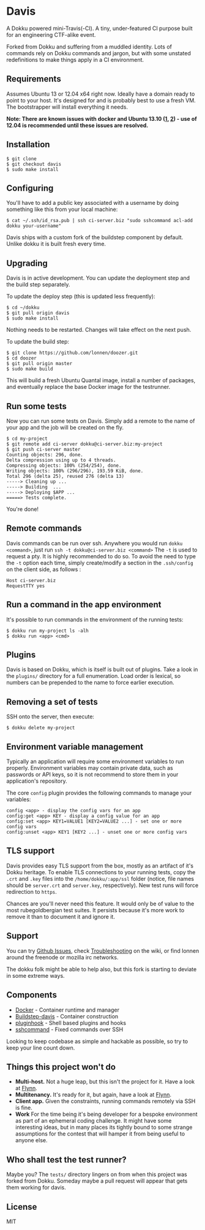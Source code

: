 # Davis

A Dokku powered mini-Travis(-CI). A tiny, under-featured CI purpose built for an engineering CTF-alike event.

Forked from Dokku and suffering from a muddled identity. Lots of commands rely on Dokku commands and jargon, but with some unstated redefinitions to make things apply in a CI environment.

## Requirements

Assumes Ubuntu 13 or 12.04 x64 right now. Ideally have a domain ready to point to your host. It's designed for and is probably best to use a fresh VM. The bootstrapper will install everything it needs.

**Note: There are known issues with docker and Ubuntu 13.10 ([1](https://github.com/dotcloud/docker/issues/1300), [2](https://github.com/dotcloud/docker/issues/1906)) - use of 12.04 is recommended until these issues are resolved.**

## Installation

    $ git clone
    $ git checkout davis
    $ sudo make install

## Configuring

You'll have to add a public key associated with a username by doing something like this from your local machine:

    $ cat ~/.ssh/id_rsa.pub | ssh ci-server.biz "sudo sshcommand acl-add dokku your-username"

Davis ships with a custom fork of the buildstep component by default. Unlike dokku it is built fresh every time.

## Upgrading

Davis is in active development. You can update the deployment step and the build step separately.

To update the deploy step (this is updated less frequently):

    $ cd ~/dokku
    $ git pull origin davis
    $ sudo make install

Nothing needs to be restarted. Changes will take effect on the next push.

To update the build step:

    $ git clone https://github.com/lonnen/doozer.git
    $ cd doozer
    $ git pull origin master
    $ sudo make build

This will build a fresh Ubuntu Quantal image, install a number of packages, and eventually replace the base Docker image for the testrunner.

## Run some tests

Now you can run some tests on Davis. Simply add a remote to the name of your app and the job will be created on the fly.

    $ cd my-project
    $ git remote add ci-server dokku@ci-server.biz:my-project
    $ git push ci-server master
    Counting objects: 296, done.
    Delta compression using up to 4 threads.
    Compressing objects: 100% (254/254), done.
    Writing objects: 100% (296/296), 193.59 KiB, done.
    Total 296 (delta 25), reused 276 (delta 13)
    -----> Cleaning up ...
    -----> Building  ...
    -----> Deploying $APP ...
    =====> Tests complete.

You're done!

## Remote commands

Davis commands can be run over ssh. Anywhere you would run `dokku <command>`, just run `ssh -t dokku@ci-server.biz <command>`
The `-t` is used to request a pty. It is highly recommended to do so.
To avoid the need to type the `-t` option each time, simply create/modify a section in the `.ssh/config` on the client side, as follows :

    Host ci-server.biz
    RequestTTY yes


## Run a command in the app environment

It's possible to run commands in the environment of the running tests:

    $ dokku run my-project ls -alh
    $ dokku run <app> <cmd>


## Plugins

Davis is based on Dokku, which is itself is built out of plugins. Take a look in the `plugins/` directory for a full enumeration. Load order is lexical, so numbers can be prepended to the name to force earlier execution.

## Removing a set of tests

SSH onto the server, then execute:

    $ dokku delete my-project


## Environment variable management

Typically an application will require some environment variables to run properly. Environment variables may contain private data, such as passwords or API keys, so it is not recommend to store them in your application's repository.

The core `config` plugin provides the following commands to manage your variables:
```
config <app> - display the config vars for an app  
config:get <app> KEY - display a config value for an app  
config:set <app> KEY1=VALUE1 [KEY2=VALUE2 ...] - set one or more config vars
config:unset <app> KEY1 [KEY2 ...] - unset one or more config vars
```

## TLS support

Davis provides easy TLS support from the box, mostly as an artifact of it's Dokku heritage. To enable TLS connections to your running tests, copy the `.crt` and `.key` files into the `/home/dokku/:app/ssl` folder (notice, file names should be `server.crt` and `server.key`, respectively). New test runs will force redirection to `https`.

Chances are you'll never need this feature. It would only be of value to the most rubegoldbergian test suites. It persists because it's more work to remove it than to document it and ignore it.

## Support

You can try [Github Issues](https://github.com/lonnen/dokku/issues), check [Troubleshooting](https://github.com/progrium/lonnen/wiki/Troubleshooting) on the wiki, or find lonnen around the freenode or mozilla irc networks.

The dokku folk might be able to help also, but this fork is starting to deviate in some extreme ways.

## Components

 * [Docker](https://github.com/dotcloud/docker) - Container runtime and manager
 * [Buildstep-davis](https://github.com/lonnen/doozer) - Container construction
 * [pluginhook](https://github.com/progrium/pluginhook) - Shell based plugins and hooks
 * [sshcommand](https://github.com/progrium/sshcommand) - Fixed commands over SSH

Looking to keep codebase as simple and hackable as possible, so try to keep your line count down.

## Things this project won't do

 * **Multi-host.** Not a huge leap, but this isn't the project for it. Have a look at [Flynn](https://flynn.io/).
 * **Multitenancy.** It's ready for it, but again, have a look at [Flynn](https://flynn.io/).
 * **Client app.** Given the constraints, running commands remotely via SSH is fine.
 * **Work** For the time being it's being developer for a bespoke environment as part of an ephemeral coding challenge. It might have some interesting ideas, but in many places its tightly bound to some strange assumptions for the contest that will hamper it from being useful to anyone else.

## Who shall test the test runner?

Maybe you? The `tests/` directory lingers on from when this project was forked from Dokku. Someday maybe a pull request will appear that gets them working for davis.

## License

MIT
